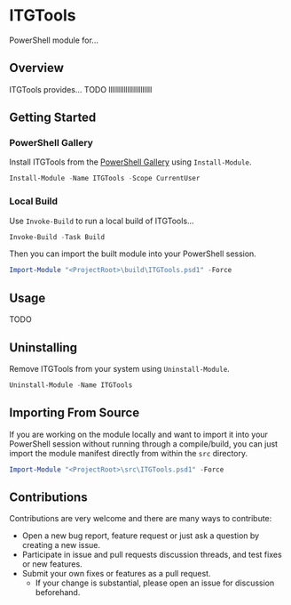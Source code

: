 # ITGTools

PowerShell module for...

## Overview

ITGTools provides... TODO lllllllllllllllllllllll

## Getting Started

### PowerShell Gallery

Install ITGTools from the [PowerShell Gallery](https://www.powershellgallery.com/) using `Install-Module`.

```powershell
Install-Module -Name ITGTools -Scope CurrentUser
```

### Local Build

Use `Invoke-Build` to run a local build of ITGTools...

```powershell
Invoke-Build -Task Build
```

Then you can import the built module into your PowerShell session.

```powershell
Import-Module "<ProjectRoot>\build\ITGTools.psd1" -Force
```

## Usage

TODO

## Uninstalling

Remove ITGTools from your system using `Uninstall-Module`.

```powershell
Uninstall-Module -Name ITGTools
```

## Importing From Source

If you are working on the module locally and want to import it into your PowerShell session without running through a compile/build, you can just import the module manifest directly from within the ```src``` directory.

```powershell
Import-Module "<ProjectRoot>\src\ITGTools.psd1" -Force
```

## Contributions

Contributions are very welcome and there are many ways to contribute:

- Open a new bug report, feature request or just ask a question by creating a new issue.
- Participate in issue and pull requests discussion threads, and test fixes or new features.
- Submit your own fixes or features as a pull request.
  - If your change is substantial, please open an issue for discussion beforehand.

